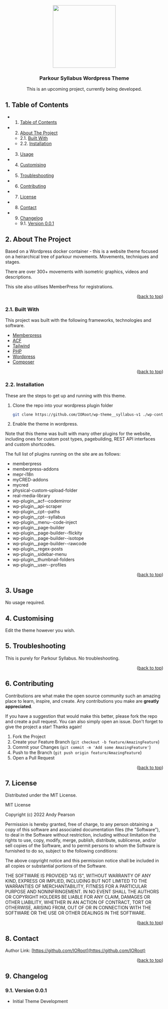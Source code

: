 

<div id="top"></div>

<div align="center">


<img src="https://svg-rewriter.sachinraja.workers.dev/?url=https%3A%2F%2Fcdn.jsdelivr.net%2Fnpm%2F%40mdi%2Fsvg%406.7.96%2Fsvg%2Fseal.svg&fill=%23F59E0B&width=200px&height=200px" style="width:200px;"/>

<h3 align="center">Parkour Syllabus Wordpress Theme</h3>

<p align="center">
    This is an upcoming project, currently being developed.
</p>    
</div>

##  1. <a name='TableofContents'></a>Table of Contents


* 1. [Table of Contents](#TableofContents)
* 2. [About The Project](#AboutTheProject)
	* 2.1. [Built With](#BuiltWith)
	* 2.2. [Installation](#Installation)
* 3. [Usage](#Usage)
* 4. [ Customising](#Customising)
* 5. [Troubleshooting](#Troubleshooting)
* 6. [Contributing](#Contributing)
* 7. [License](#License)
* 8. [Contact](#Contact)
* 9. [Changelog](#Changelog)
	* 9.1. [Version 0.0.1](#Version0.0.1)



##  2. <a name='AboutTheProject'></a>About The Project

Based on a Wordpress docker container - this is a website theme focused on a heirarchical tree of parkour movements. Movements, techniques and stages. 

There are over 300+ movements with isometric graphics, videos and descriptions.

This site also utilises MemberPress for registrations.

<p align="right">(<a href="#top">back to top</a>)</p>


###  2.1. <a name='BuiltWith'></a>Built With

This project was built with the following frameworks, technologies and software.

* [Memberpress](https://memberpress.com/)
* [ACF](https://www.advancedcustomfields.com/)
* [Tailwind](https://www.tailwindcss.com/)
* [PHP](https://php.net/)
* [Wordpress](https://wordpress.org/)
* [Composer](https://getcomposer.org/)

<p align="right">(<a href="#top">back to top</a>)</p>


###  2.2. <a name='Installation'></a>Installation

These are the steps to get up and running with this theme.

1. Clone the repo into your wordpress plugin folder
    ```sh
    git clone https://github.com/IORoot/wp-theme__syllabus-v1 ./wp-content/themes/syllabus
    ```
1. Enable the theme in wordpress.

Note that this theme was built with many other plugins for the website, including ones for custom post types, pagebuilding, REST API interfaces and custom shortcodes.

The full list of plugins running on the site are as follows:

- memberpress
- memberpress-addons
- mepr-i18n
- myCRED-addons
- mycred
- physical-custom-upload-folder
- real-media-library
- wp-plugin__acf--codemirror
- wp-plugin__api-scraper
- wp-plugin__cpt--paths
- wp-plugin__cpt--syllabus
- wp-plugin__menu--code-inject
- wp-plugin__page-builder
- wp-plugin__page-builder--flickity
- wp-plugin__page-builder--isotope
- wp-plugin__page-builder--rawcode
- wp-plugin__regex-posts
- wp-plugin__sidebar-menu
- wp-plugin__thumbnail-folders
- wp-plugin__user--profiles

<p align="right">(<a href="#top">back to top</a>)</p>


##  3. <a name='Usage'></a>Usage

No usage required.

##  4. <a name='Customising'></a> Customising

Edit the theme however you wish.

##  5. <a name='Troubleshooting'></a>Troubleshooting

This is purely for Parkour Syllabus. No troubleshooting.

<p align="right">(<a href="#top">back to top</a>)</p>


##  6. <a name='Contributing'></a>Contributing

Contributions are what make the open source community such an amazing place to learn, inspire, and create. Any contributions you make are **greatly appreciated**.

If you have a suggestion that would make this better, please fork the repo and create a pull request. You can also simply open an issue.
Don't forget to give the project a star! Thanks again!

1. Fork the Project
2. Create your Feature Branch (`git checkout -b feature/AmazingFeature`)
3. Commit your Changes (`git commit -m 'Add some AmazingFeature'`)
4. Push to the Branch (`git push origin feature/AmazingFeature`)
5. Open a Pull Request

<p align="right">(<a href="#top">back to top</a>)</p>



##  7. <a name='License'></a>License

Distributed under the MIT License.

MIT License

Copyright (c) 2022 Andy Pearson

Permission is hereby granted, free of charge, to any person obtaining a copy
of this software and associated documentation files (the "Software"), to deal
in the Software without restriction, including without limitation the rights
to use, copy, modify, merge, publish, distribute, sublicense, and/or sell
copies of the Software, and to permit persons to whom the Software is
furnished to do so, subject to the following conditions:

The above copyright notice and this permission notice shall be included in all
copies or substantial portions of the Software.

THE SOFTWARE IS PROVIDED "AS IS", WITHOUT WARRANTY OF ANY KIND, EXPRESS OR
IMPLIED, INCLUDING BUT NOT LIMITED TO THE WARRANTIES OF MERCHANTABILITY,
FITNESS FOR A PARTICULAR PURPOSE AND NONINFRINGEMENT. IN NO EVENT SHALL THE
AUTHORS OR COPYRIGHT HOLDERS BE LIABLE FOR ANY CLAIM, DAMAGES OR OTHER
LIABILITY, WHETHER IN AN ACTION OF CONTRACT, TORT OR OTHERWISE, ARISING FROM,
OUT OF OR IN CONNECTION WITH THE SOFTWARE OR THE USE OR OTHER DEALINGS IN THE
SOFTWARE.

<p align="right">(<a href="#top">back to top</a>)</p>



##  8. <a name='Contact'></a>Contact

Author Link: [https://github.com/IORoot](https://github.com/IORoot)

<p align="right">(<a href="#top">back to top</a>)</p>

##  9. <a name='Changelog'></a>Changelog

###  9.1. <a name='Version0.0.1'></a>Version 0.0.1

- Initial Theme Development
